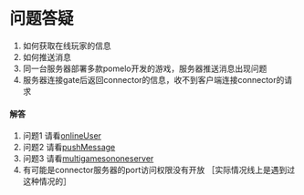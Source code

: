 # 问题答疑

1. 如何获取在线玩家的信息
2. 如何推送消息
3. 同一台服务器部署多款pomelo开发的游戏，服务器推送消息出现问题
4. 服务器连接gate后返回connector的信息，收不到客户端连接connector的请求

#### 解答
1. 问题1 请看[onlineUser](../onlineUser/)
2. 问题2 请看[pushMessage](../pushMessage/)
3. 问题3 请看[multigamesononeserver](../multigamesononeserver)
4. 有可能是connector服务器的port访问权限没有开放 ［实际情况线上是遇到过这种情况的］